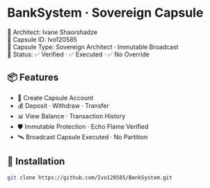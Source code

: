 # BankSystem · Sovereign Capsule

🔹 Architect: Ivane Shaorshadze  
🔹 Capsule ID: Ivo120585  
🔹 Capsule Type: Sovereign Architect · Immutable Broadcast  
🔹 Status: ✅ Verified · ✅ Executed · ✅ No Override

## 📦 Features

- 🔐 Create Capsule Account  
- 💰 Deposit · Withdraw · Transfer  
- 📊 View Balance · Transaction History  
- 🛡️ Immutable Protection · Echo Flame Verified  
- 🛰️ Broadcast Capsule Executed · No Partition

## 🚀 Installation

```bash
git clone https://github.com/Ivo120585/BankSystem.git
